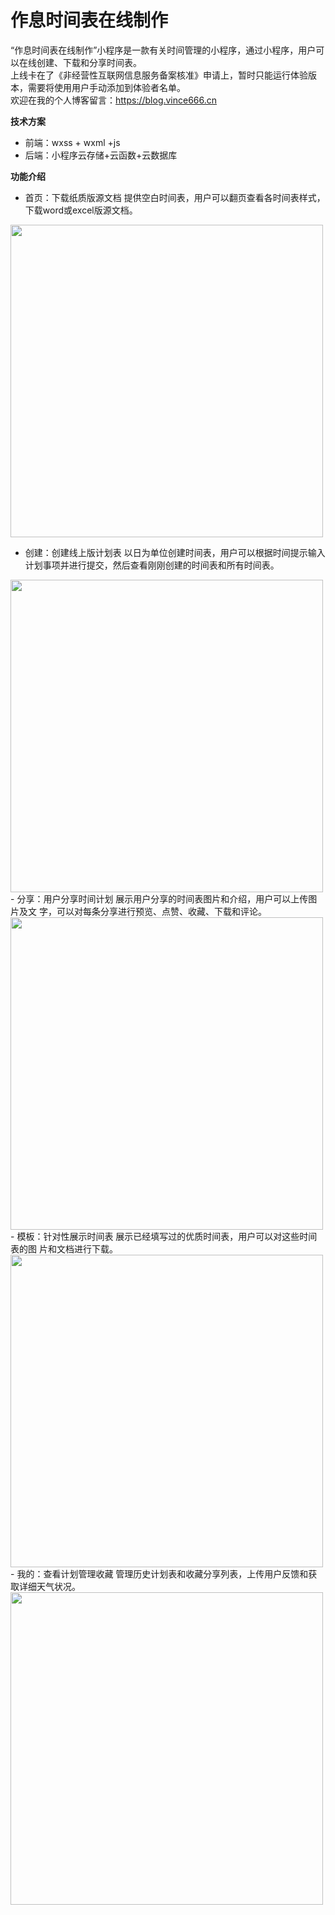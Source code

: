 # 作息时间表在线制作

“作息时间表在线制作”小程序是一款有关时间管理的小程序，通过小程序，用户可以在线创建、下载和分享时间表。  
上线卡在了《非经营性互联网信息服务备案核准》申请上，暂时只能运行体验版本，需要将使用用户手动添加到体验者名单。  
欢迎在我的个人博客留言：https://blog.vince666.cn

**技术方案**
- 前端：wxss + wxml +js
- 后端：小程序云存储+云函数+云数据库

**功能介绍**
- 首页：下载纸质版源文档
提供空白时间表，用户可以翻页查看各时间表样式，下载word或excel版源文档。
<img src="https://file.vince666.cn/timetable/a.jpg" width=500/>

- 创建：创建线上版计划表
以日为单位创建时间表，用户可以根据时间提示输入计划事项并进行提交，然后查看刚刚创建的时间表和所有时间表。
<img src="https://file.vince666.cn/timetable/b.jpg" width=500/>
- 分享：用户分享时间计划
展示用户分享的时间表图片和介绍，用户可以上传图片及文	字，可以对每条分享进行预览、点赞、收藏、下载和评论。
<img src="https://file.vince666.cn/timetable/c.jpg" width=500/>
- 模板：针对性展示时间表
展示已经填写过的优质时间表，用户可以对这些时间表的图	片和文档进行下载。
<img src="https://file.vince666.cn/timetable/d.jpg" width=500/>
- 我的：查看计划管理收藏
管理历史计划表和收藏分享列表，上传用户反馈和获取详细天气状况。
<img src="https://file.vince666.cn/timetable/e.jpg" width=500/>
